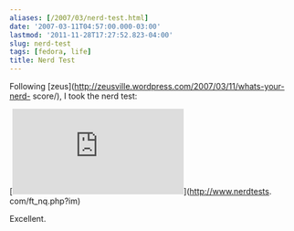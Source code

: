 ```yaml
---
aliases: [/2007/03/nerd-test.html]
date: '2007-03-11T04:57:00.000-03:00'
lastmod: '2011-11-28T17:27:52.823-04:00'
slug: nerd-test
tags: [fedora, life]
title: Nerd Test
---
```


Following [zeus](http://zeusville.wordpress.com/2007/03/11/whats-your-nerd-
score/), I took the nerd test:  
  
[![I am nerdier than 92% of all people. Are you nerdier? Click here to find ou
t!](http://www.nerdtests.com/images/ft/nq.php?val=1777)](http://www.nerdtests.
com/ft_nq.php?im)  
  
Excellent.

